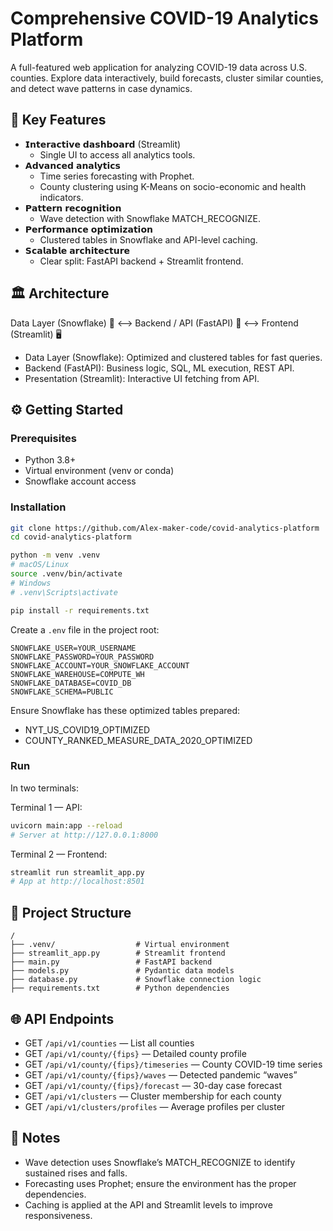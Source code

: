 # Comprehensive COVID-19 Analytics Platform

A full-featured web application for analyzing COVID-19 data across U.S. counties. Explore data interactively, build forecasts, cluster similar counties, and detect wave patterns in case dynamics.

## 🚀 Key Features

- 𝗜𝗻𝘁𝗲𝗿𝗮𝗰𝘁𝗶𝘃𝗲 𝗱𝗮𝘀𝗵𝗯𝗼𝗮𝗿𝗱 (Streamlit)
  - Single UI to access all analytics tools.
- 𝗔𝗱𝘃𝗮𝗻𝗰𝗲𝗱 𝗮𝗻𝗮𝗹𝘆𝘁𝗶𝗰𝘀
  - Time series forecasting with Prophet.
  - County clustering using K-Means on socio-economic and health indicators.
- 𝗣𝗮𝘁𝘁𝗲𝗿𝗻 𝗿𝗲𝗰𝗼𝗴𝗻𝗶𝘁𝗶𝗼𝗻
  - Wave detection with Snowflake MATCH_RECOGNIZE.
- 𝗣𝗲𝗿𝗳𝗼𝗿𝗺𝗮𝗻𝗰𝗲 𝗼𝗽𝘁𝗶𝗺𝗶𝘇𝗮𝘁𝗶𝗼𝗻
  - Clustered tables in Snowflake and API-level caching.
- 𝗦𝗰𝗮𝗹𝗮𝗯𝗹𝗲 𝗮𝗿𝗰𝗵𝗶𝘁𝗲𝗰𝘁𝘂𝗿𝗲
  - Clear split: FastAPI backend + Streamlit frontend.

## 🏛️ Architecture

Data Layer (Snowflake) 💾 ⟷ Backend / API (FastAPI) 🧠 ⟷ Frontend (Streamlit) 🖥️

- Data Layer (Snowflake): Optimized and clustered tables for fast queries.
- Backend (FastAPI): Business logic, SQL, ML execution, REST API.
- Presentation (Streamlit): Interactive UI fetching from API.

## ⚙️ Getting Started

### Prerequisites

- Python 3.8+
- Virtual environment (venv or conda)
- Snowflake account access

### Installation

```bash
git clone https://github.com/Alex-maker-code/covid-analytics-platform
cd covid-analytics-platform

python -m venv .venv
# macOS/Linux
source .venv/bin/activate
# Windows
# .venv\Scripts\activate

pip install -r requirements.txt
```

Create a `.env` file in the project root:

```
SNOWFLAKE_USER=YOUR_USERNAME
SNOWFLAKE_PASSWORD=YOUR_PASSWORD
SNOWFLAKE_ACCOUNT=YOUR_SNOWFLAKE_ACCOUNT
SNOWFLAKE_WAREHOUSE=COMPUTE_WH
SNOWFLAKE_DATABASE=COVID_DB
SNOWFLAKE_SCHEMA=PUBLIC
```

Ensure Snowflake has these optimized tables prepared:
- NYT_US_COVID19_OPTIMIZED
- COUNTY_RANKED_MEASURE_DATA_2020_OPTIMIZED

### Run

In two terminals:

Terminal 1 — API:
```bash
uvicorn main:app --reload
# Server at http://127.0.0.1:8000
```

Terminal 2 — Frontend:
```bash
streamlit run streamlit_app.py
# App at http://localhost:8501
```

## 📂 Project Structure

```
/
├── .venv/                  # Virtual environment
├── streamlit_app.py        # Streamlit frontend
├── main.py                 # FastAPI backend
├── models.py               # Pydantic data models
├── database.py             # Snowflake connection logic
├── requirements.txt        # Python dependencies
```

## 🌐 API Endpoints

- GET `/api/v1/counties` — List all counties
- GET `/api/v1/county/{fips}` — Detailed county profile
- GET `/api/v1/county/{fips}/timeseries` — County COVID-19 time series
- GET `/api/v1/county/{fips}/waves` — Detected pandemic “waves”
- GET `/api/v1/county/{fips}/forecast` — 30-day case forecast
- GET `/api/v1/clusters` — Cluster membership for each county
- GET `/api/v1/clusters/profiles` — Average profiles per cluster

## 📌 Notes

- Wave detection uses Snowflake’s MATCH_RECOGNIZE to identify sustained rises and falls.
- Forecasting uses Prophet; ensure the environment has the proper dependencies.
- Caching is applied at the API and Streamlit levels to improve responsiveness.
